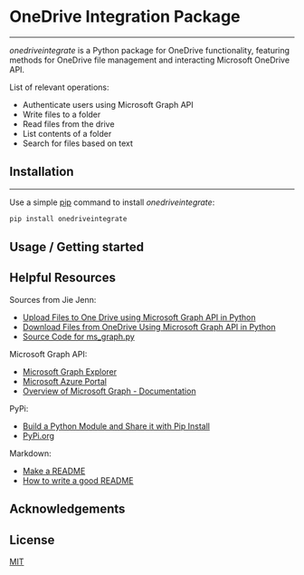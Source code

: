# OneDrive Integration Package
___
_onedriveintegrate_ is a Python package for OneDrive functionality, featuring methods for OneDrive file management and interacting Microsoft
OneDrive API.

List of relevant operations:
* Authenticate users using Microsoft Graph API
* Write files to a folder
* Read files from the drive
* List contents of a folder
* Search for files based on text

## Installation
___
Use a simple [pip](https://pip.pypa.io/en/stable/) command to install _onedriveintegrate_: 
```bash
pip install onedriveintegrate
```

## Usage / Getting started

## Helpful Resources

Sources from Jie Jenn:
* [Upload Files to One Drive using Microsoft Graph API in Python](https://www.youtube.com/watch?v=Ok8O_QnrSBI)
* [Download Files from OneDrive Using Microsoft Graph API in Python](https://www.youtube.com/watch?v=w6YeOkikVFI)
* [Source Code for ms_graph.py](https://learndataanalysis.org/ms_graph-py-source-code/)

Microsoft Graph API:
* [Microsoft Graph Explorer](https://developer.microsoft.com/en-us/graph/graph-explorer)
* [Microsoft Azure Portal](https://azure.microsoft.com/en-us/get-started/azure-portal)
* [Overview of Microsoft Graph - Documentation](https://learn.microsoft.com/en-us/graph/overview?view=graph-rest-1.0)

PyPi:
* [Build a Python Module and Share it with Pip Install](https://www.youtube.com/watch?v=FkmtmYFTlYE)
* [PyPi.org](https://pypi.org/)

Markdown:
* [Make a README](https://www.makeareadme.com/)
* [How to write a good README](https://dev.to/merlos/how-to-write-a-good-readme-bog)

## Acknowledgements

## License

[MIT](https://choosealicense.com/licenses/mit/)
